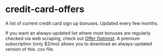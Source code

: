 # credit-card-offers
A list of current credit card sign up bonuses. Updated every few months.

If you want an always-updated list where most bonuses are regularly checked via web scraping, check out [Offer Optimist](https://offeroptimist.com). A premium subscription (only $2/mo) allows you to download an always-updated version of this .csv file.
